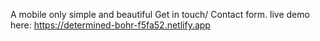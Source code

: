 A mobile only simple and beautiful Get in touch/ Contact form.
live demo here: https://determined-bohr-f5fa52.netlify.app
